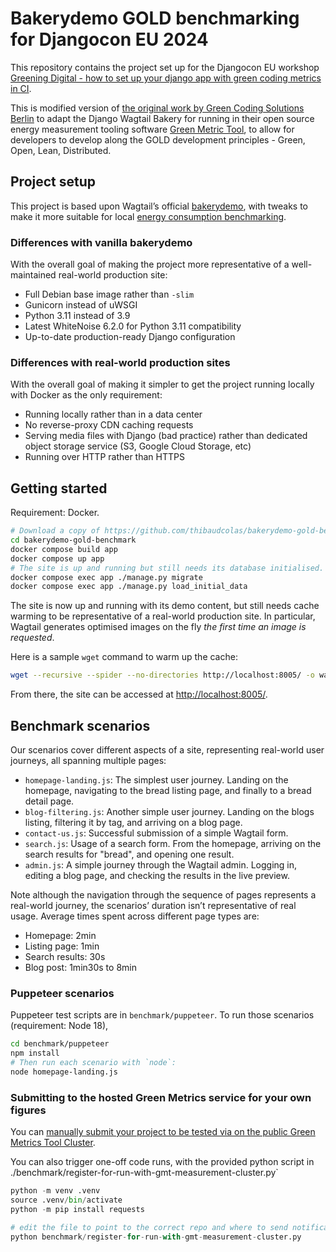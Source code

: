 # Bakerydemo GOLD benchmarking for Djangocon EU 2024

This repository contains the project set up for the Djangocon EU workshop [Greening Digital - how to set up your django app with green coding metrics in CI](https://pretalx.evolutio.pt/djangocon-europe-2024/talk/ZP9RWD/).

This is modified version of [the original work by Green Coding Solutions Berlin](https://github.com/green-coding-solutions/bakerydemo-gold-benchmark) to adapt the Django Wagtail Bakery for running in their open source energy measurement tooling software [Green Metric Tool](https://docs.green-coding.io/), to allow for developers to develop along the GOLD development principles - Green, Open, Lean, Distributed.



## Project setup

This project is based upon Wagtail’s official [bakerydemo](https://github.com/wagtail/bakerydemo), with tweaks to make it more suitable for local [energy consumption benchmarking](https://github.com/wagtail/wagtail/discussions/8843).

### Differences with vanilla bakerydemo

With the overall goal of making the project more representative of a well-maintained real-world production site:

- Full Debian base image rather than `-slim`
- Gunicorn instead of uWSGI
- Python 3.11 instead of 3.9
- Latest WhiteNoise 6.2.0 for Python 3.11 compatibility
- Up-to-date production-ready Django configuration

### Differences with real-world production sites

With the overall goal of making it simpler to get the project running locally with Docker as the only requirement:

- Running locally rather than in a data center
- No reverse-proxy CDN caching requests
- Serving media files with Django (bad practice) rather than dedicated object storage service (S3, Google Cloud Storage, etc)
- Running over HTTP rather than HTTPS

## Getting started

Requirement: Docker.

```bash
# Download a copy of https://github.com/thibaudcolas/bakerydemo-gold-benchmark.
cd bakerydemo-gold-benchmark
docker compose build app
docker compose up app
# The site is up and running but still needs its database initialised.
docker compose exec app ./manage.py migrate
docker compose exec app ./manage.py load_initial_data
```

The site is now up and running with its demo content, but still needs cache warming to be representative of a real-world production site. In particular, Wagtail generates optimised images on the fly _the first time an image is requested_.

Here is a sample `wget` command to warm up the cache:

```bash
wget --recursive --spider --no-directories http://localhost:8005/ -o warmup.log
```

From there, the site can be accessed at <http://localhost:8005/>.

## Benchmark scenarios

Our scenarios cover different aspects of a site, representing real-world user journeys, all spanning multiple pages:

- `homepage-landing.js`: The simplest user journey. Landing on the homepage, navigating to the bread listing page, and finally to a bread detail page.
- `blog-filtering.js`: Another simple user journey. Landing on the blogs listing, filtering it by tag, and arriving on a blog page.
- `contact-us.js`: Successful submission of a simple Wagtail form.
- `search.js`: Usage of a search form. From the homepage, arriving on the search results for "bread", and opening one result.
- `admin.js`: A simple journey through the Wagtail admin. Logging in, editing a blog page, and checking the results in the live preview.

Note although the navigation through the sequence of pages represents a real-world journey, the scenarios’ duration isn’t representative of real usage. Average times spent across different page types are:

- Homepage: 2min
- Listing page: 1min
- Search results: 30s
- Blog post: 1min30s to 8min

### Puppeteer scenarios

Puppeteer test scripts are in `benchmark/puppeteer`. To run those scenarios (requirement: Node 18),

```bash
cd benchmark/puppeteer
npm install
# Then run each scenario with `node`:
node homepage-landing.js
```

### Submitting to the hosted Green Metrics service for your own figures

You can [manually submit your project to be tested via on the public Green Metrics Tool Cluster](https://metrics.green-coding.io/request.html).

You can also trigger one-off code runs, with the provided python script in ./benchmark/register-for-run-with-gmt-measurement-cluster.py`

```python
python -m venv .venv
source .venv/bin/activate
python -m pip install requests

# edit the file to point to the correct repo and where to send notifications for results
python benchmark/register-for-run-with-gmt-measurement-cluster.py
```





